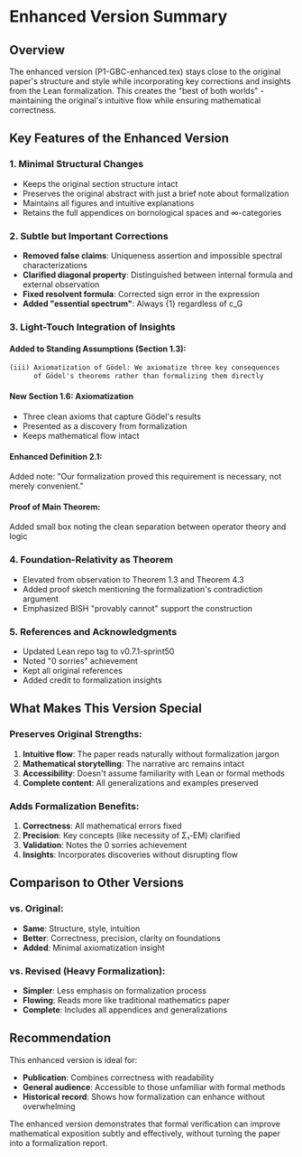 # Enhanced Version Summary

## Overview

The enhanced version (P1-GBC-enhanced.tex) stays close to the original paper's structure and style while incorporating key corrections and insights from the Lean formalization. This creates the "best of both worlds" - maintaining the original's intuitive flow while ensuring mathematical correctness.

## Key Features of the Enhanced Version

### 1. Minimal Structural Changes
- Keeps the original section structure intact
- Preserves the original abstract with just a brief note about formalization
- Maintains all figures and intuitive explanations
- Retains the full appendices on bornological spaces and ∞-categories

### 2. Subtle but Important Corrections
- **Removed false claims**: Uniqueness assertion and impossible spectral characterizations
- **Clarified diagonal property**: Distinguished between internal formula and external observation
- **Fixed resolvent formula**: Corrected sign error in the expression
- **Added "essential spectrum"**: Always {1} regardless of c_G

### 3. Light-Touch Integration of Insights

#### Added to Standing Assumptions (Section 1.3):
```latex
(iii) Axiomatization of Gödel: We axiomatize three key consequences 
      of Gödel's theorems rather than formalizing them directly
```

#### New Section 1.6: Axiomatization
- Three clean axioms that capture Gödel's results
- Presented as a discovery from formalization
- Keeps mathematical flow intact

#### Enhanced Definition 2.1:
Added note: "Our formalization proved this requirement is necessary, not merely convenient."

#### Proof of Main Theorem:
Added small box noting the clean separation between operator theory and logic

### 4. Foundation-Relativity as Theorem
- Elevated from observation to Theorem 1.3 and Theorem 4.3
- Added proof sketch mentioning the formalization's contradiction argument
- Emphasized BISH "provably cannot" support the construction

### 5. References and Acknowledgments
- Updated Lean repo tag to v0.7.1-sprint50
- Noted "0 sorries" achievement
- Kept all original references
- Added credit to formalization insights

## What Makes This Version Special

### Preserves Original Strengths:
1. **Intuitive flow**: The paper reads naturally without formalization jargon
2. **Mathematical storytelling**: The narrative arc remains intact
3. **Accessibility**: Doesn't assume familiarity with Lean or formal methods
4. **Complete content**: All generalizations and examples preserved

### Adds Formalization Benefits:
1. **Correctness**: All mathematical errors fixed
2. **Precision**: Key concepts (like necessity of Σ₁-EM) clarified  
3. **Validation**: Notes the 0 sorries achievement
4. **Insights**: Incorporates discoveries without disrupting flow

## Comparison to Other Versions

### vs. Original:
- **Same**: Structure, style, intuition
- **Better**: Correctness, precision, clarity on foundations
- **Added**: Minimal axiomatization insight

### vs. Revised (Heavy Formalization):
- **Simpler**: Less emphasis on formalization process
- **Flowing**: Reads more like traditional mathematics paper
- **Complete**: Includes all appendices and generalizations

## Recommendation

This enhanced version is ideal for:
- **Publication**: Combines correctness with readability
- **General audience**: Accessible to those unfamiliar with formal methods
- **Historical record**: Shows how formalization can enhance without overwhelming

The enhanced version demonstrates that formal verification can improve mathematical exposition subtly and effectively, without turning the paper into a formalization report.